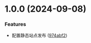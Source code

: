 # 1.0.0 (2024-09-08)


### Features

* 配置静态站点发布 ([974abf2](https://github.com/Jing970712/public_cli_min/commit/974abf205be3a9a0706dd703a82560068a2e6e84))




